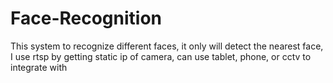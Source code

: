 # Face-Recognition
This system to recognize different faces, it only will detect the nearest face, I use rtsp by getting static ip of camera, can use tablet, phone, or cctv to integrate with
